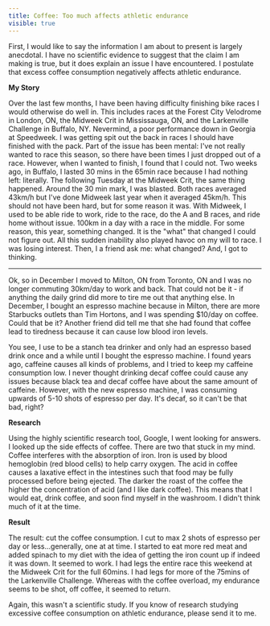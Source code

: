 ---title: Coffee: Too much affects athletic endurancevisible: true---First, I would like to say the information I am about to present is largely anecdotal. I have no scientific evidence to suggest that the claim I am making is true, but it does explain an issue I have encountered. I postulate that excess coffee consumption negatively affects athletic endurance. 

**My Story**

Over the last few months, I have been having difficulty finishing bike races I would otherwise do well in. This includes races at the Forest City Velodrome in London, ON, the Midweek Crit in Mississauga, ON, and the Larkenville Challenge in Buffalo, NY. Nevermind, a poor performance down in Georgia at Speedweek. I was getting spit out the back in races I should have finished with the pack. Part of the issue has been mental: I've not really wanted to race this season, so there have been times I just dropped out of a race. However, when I wanted to finish, I found that I could not. Two weeks ago, in Buffalo, I lasted 30 mins in the 65min race because I had nothing left: literally. The following Tuesday at the Midweek Crit, the same thing happened. Around the 30 min mark, I was blasted. Both races averaged 43km/h but I've done Midweek last year when it averaged 45km/h. This should not have been hard, but for some reason it was. With Midweek, I used to be able ride to work, ride to the race, do the A and B races, and ride home without issue. 100km in a day with a race in the middle. For some reason, this year, something changed. It is the "what" that changed I could not figure out. All this sudden inability also played havoc on my will to race. I was losing interest. Then, I a friend ask me: what changed? And, I got to thinking.

<hr id="system-readmore" />

Ok, so in December I moved to Milton, ON from Toronto, ON and I was no longer commuting 30km/day to work and back. That could not be it - if anything the daily grind did more to tire me out that anything else. In December, I bought an espresso machine because in Milton, there are more Starbucks outlets than Tim Hortons, and I was spending $10/day on coffee. Could that be it? Another friend did tell me that she had found that coffee lead to tiredness because it can cause low blood iron levels.

You see, I use to be a stanch tea drinker and only had an espresso based drink once and a while until I bought the espresso machine. I found years ago, caffeine causes all kinds of problems, and I tried to keep my caffeine consumption low. I never thought drinking decaf coffee could cause any issues because black tea and decaf coffee have about the same amount of caffeine. However, with the new espresso machine, I was consuming upwards of 5-10 shots of espresso per day. It's decaf, so it can't be that bad, right?

**Research**

Using the highly scientific research tool, Google, I went looking for answers. I looked up the side effects of coffee. There are two that stuck in my mind. Coffee interferes with the absorption of iron. Iron is used by blood hemoglobin (red blood cells) to help carry oxygen. The acid in coffee causes a laxative effect in the intestines such that food may be fully processed before being ejected. The darker the roast of the coffee the higher the concentration of acid (and I like dark coffee). This means that I would eat, drink coffee, and soon find myself in the washroom. I didn't think much of it at the time.

**Result**

The result: cut the coffee consumption. I cut to max 2 shots of espresso per day or less...generally, one at at time. I started to eat more red meat and added spinach to my diet with the idea of getting the iron count up if indeed it was down. It seemed to work. I had legs the entire race this weekend at the Midweek Crit for the full 60mins. I had legs for more of the 75mins of the Larkenville Challenge. Whereas with the coffee overload, my endurance seems to be shot, off coffee, it seemed to return.

Again, this wasn't a scientific study. If you know of research studying excessive coffee consumption on athletic endurance, please send it to me.

 